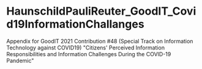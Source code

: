 # HaunschildPauliReuter_GoodIT_Covid19InformationChallanges
Appendix for GoodIT 2021 Contribution #48 (Special Track on Information Technology against COVID19) "Citizens' Perceived Information Responsibilities and Information Challenges During the COVID-19 Pandemic"
